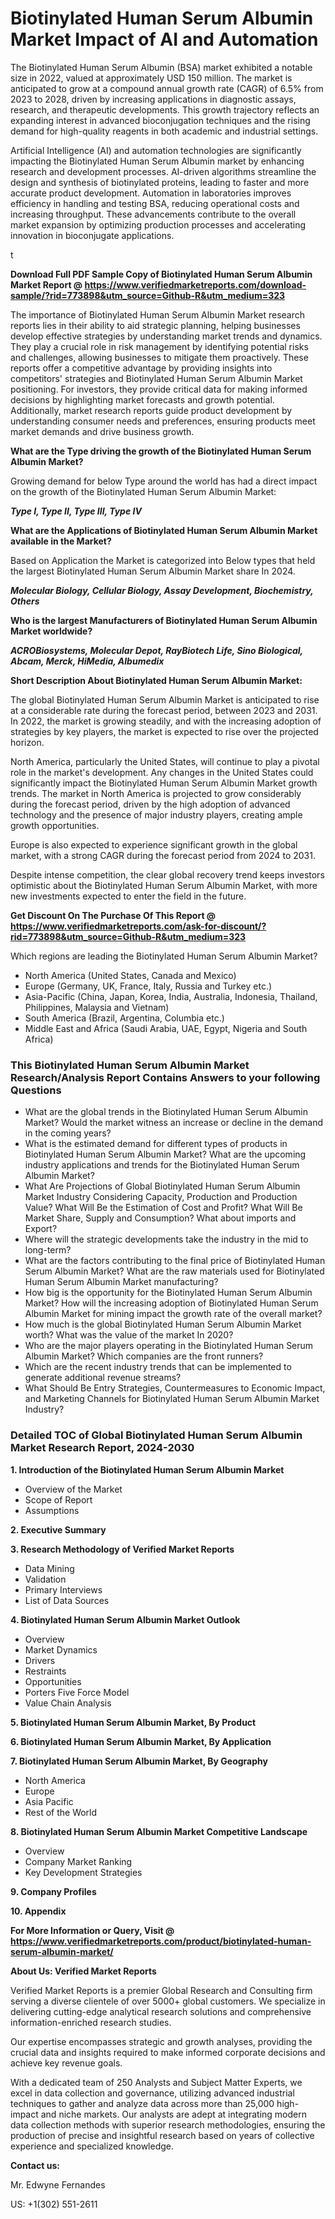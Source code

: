 <meta name="title" content="Global Biotinylated Human Serum Albumin Market Impact of AI and Automation"><meta name="description" content="The Biotinylated Human Serum Albumin (BSA) market exhibited a notable size in 2022, valued at approximately USD 150 million. The market is anticipated to grow at a com"><meta name="title" content="Biotinylated Human Serum Albumin Market Size, Share, Scope, Trends, Growth, Opportunities, Analysis, Forecast"><h1>Biotinylated Human Serum Albumin Market Impact of AI and Automation</h1><p>The Biotinylated Human Serum Albumin (BSA) market exhibited a notable size in 2022, valued at approximately USD 150 million. The market is anticipated to grow at a compound annual growth rate (CAGR) of 6.5% from 2023 to 2028, driven by increasing applications in diagnostic assays, research, and therapeutic developments. This growth trajectory reflects an expanding interest in advanced bioconjugation techniques and the rising demand for high-quality reagents in both academic and industrial settings.</p><p>Artificial Intelligence (AI) and automation technologies are significantly impacting the Biotinylated Human Serum Albumin market by enhancing research and development processes. AI-driven algorithms streamline the design and synthesis of biotinylated proteins, leading to faster and more accurate product development. Automation in laboratories improves efficiency in handling and testing BSA, reducing operational costs and increasing throughput. These advancements contribute to the overall market expansion by optimizing production processes and accelerating innovation in bioconjugate applications.</p>t</p><p id="" class=""><strong>Download Full PDF Sample Copy of Biotinylated Human Serum Albumin Market Report @ <a href="https://www.verifiedmarketreports.com/download-sample/?rid=773898&utm_source=Github-R&utm_medium=323" target="_blank">https://www.verifiedmarketreports.com/download-sample/?rid=773898&utm_source=Github-R&utm_medium=323</a></strong></p><p>The importance of&nbsp;Biotinylated Human Serum Albumin Market research reports lies in their ability to aid strategic planning, helping businesses develop effective strategies by understanding market trends and dynamics. They play a crucial role in risk management by identifying potential risks and challenges, allowing businesses to mitigate them proactively. These reports offer a competitive advantage by providing insights into competitors' strategies and Biotinylated Human Serum Albumin Market positioning. For investors, they provide critical data for making informed decisions by highlighting market forecasts and growth potential. Additionally, market research reports guide product development by understanding consumer needs and preferences, ensuring products meet market demands and drive business growth.</p><p><strong>What are the&nbsp;Type driving the growth of the Biotinylated Human Serum Albumin Market?</strong></p><p id="" class="">Growing demand for below Type around the world has had a direct impact on the growth of the Biotinylated Human Serum Albumin Market:</p><em><strong>Type I, Type II, Type III, Type IV</strong></em></p><strong>What are the&nbsp;Applications&nbsp;of Biotinylated Human Serum Albumin Market available in the Market?</strong></p><p id="" class="">Based on Application the Market is categorized into Below types that held the largest Biotinylated Human Serum Albumin Market share In 2024.</p><em><strong>Molecular Biology, Cellular Biology, Assay Development, Biochemistry, Others</strong></em></p><strong>Who is the largest Manufacturers of Biotinylated Human Serum Albumin Market worldwide?</strong></p><p><em><strong>ACROBiosystems, Molecular Depot, RayBiotech Life, Sino Biological, Abcam, Merck, HiMedia, Albumedix</strong></em></p><p id="" class=""><strong>Short Description About Biotinylated Human Serum Albumin Market:</strong></p><p>The global Biotinylated Human Serum Albumin Market is anticipated to rise at a considerable rate during the forecast period, between 2023 and 2031. In 2022, the market is growing steadily, and with the increasing adoption of strategies by key players, the market is expected to rise over the projected horizon.</p><p>North America, particularly the United States, will continue to play a pivotal role in the market's development. Any changes in the United States could significantly impact the Biotinylated Human Serum Albumin Market growth trends. The market in North America is projected to grow considerably during the forecast period, driven by the high adoption of advanced technology and the presence of major industry players, creating ample growth opportunities.</p><p>Europe is also expected to experience significant growth in the global market, with a strong CAGR during the forecast period from 2024 to 2031.</p><p>Despite intense competition, the clear global recovery trend keeps investors optimistic about the Biotinylated Human Serum Albumin Market, with more new investments expected to enter the field in the future.</p><p id="" class=""><strong>Get Discount On The Purchase Of This Report @ <a href="https://www.verifiedmarketreports.com/ask-for-discount/?rid=773898&utm_source=Github-R&utm_medium=323" target="_blank">https://www.verifiedmarketreports.com/ask-for-discount/?rid=773898&utm_source=Github-R&utm_medium=323</a></strong></p>Which regions are leading the Biotinylated Human Serum Albumin Market?</p><ul><li>North America (United States, Canada and Mexico)</li><li>Europe (Germany, UK, France, Italy, Russia and Turkey etc.)</li><li>Asia-Pacific (China, Japan, Korea, India, Australia, Indonesia, Thailand, Philippines, Malaysia and Vietnam)</li><li>South America (Brazil, Argentina, Columbia etc.)</li><li>Middle East and Africa (Saudi Arabia, UAE, Egypt, Nigeria and South Africa)</li></ul><h3 id="" class="">This Biotinylated Human Serum Albumin Market Research/Analysis Report Contains Answers to your following Questions</h3><ul><li>What are the global trends in the Biotinylated Human Serum Albumin Market? Would the market witness an increase or decline in the demand in the coming years?</li><li>What is the estimated demand for different types of products in Biotinylated Human Serum Albumin Market? What are the upcoming industry applications and trends for the Biotinylated Human Serum Albumin Market?</li><li>What Are Projections of Global Biotinylated Human Serum Albumin Market Industry Considering Capacity, Production and Production Value? What Will Be the Estimation of Cost and Profit? What Will Be Market Share, Supply and Consumption? What about imports and Export?</li><li>Where will the strategic developments take the industry in the mid to long-term?</li><li>What are the factors contributing to the final price of Biotinylated Human Serum Albumin Market? What are the raw materials used for Biotinylated Human Serum Albumin Market manufacturing?</li><li>How big is the opportunity for the Biotinylated Human Serum Albumin Market? How will the increasing adoption of Biotinylated Human Serum Albumin Market for mining impact the growth rate of the overall market?</li><li>How much is the global Biotinylated Human Serum Albumin Market worth? What was the value of the market In 2020?</li><li>Who are the major players operating in the Biotinylated Human Serum Albumin Market? Which companies are the front runners?</li><li>Which are the recent industry trends that can be implemented to generate additional revenue streams?</li><li>What Should Be Entry Strategies, Countermeasures to Economic Impact, and Marketing Channels for Biotinylated Human Serum Albumin Market Industry?</li></ul><h3 id="" class="">Detailed TOC of Global Biotinylated Human Serum Albumin Market Research Report, 2024-2030</h3><p id="" class=""><strong>1. Introduction of the Biotinylated Human Serum Albumin Market</strong></p><ul><li>Overview of the Market</li><li>Scope of Report</li><li>Assumptions</li></ul><p id="" class=""><strong>2. Executive Summary</strong></p><p id="" class=""><strong>3. Research Methodology of Verified Market Reports</strong></p><ul><li>Data Mining</li><li>Validation</li><li>Primary Interviews</li><li>List of Data Sources</li></ul><p id="" class=""><strong>4. Biotinylated Human Serum Albumin Market Outlook</strong></p><ul><li>Overview</li><li>Market Dynamics</li><li>Drivers</li><li>Restraints</li><li>Opportunities</li><li>Porters Five Force Model</li><li>Value Chain Analysis</li></ul><p id="" class=""><strong>5. Biotinylated Human Serum Albumin Market, By Product</strong></p><p id="" class=""><strong>6. Biotinylated Human Serum Albumin Market, By Application</strong></p><p id="" class=""><strong>7. Biotinylated Human Serum Albumin Market, By Geography</strong></p><ul><li>North America</li><li>Europe</li><li>Asia Pacific</li><li>Rest of the World</li></ul><p id="" class=""><strong>8. Biotinylated Human Serum Albumin Market Competitive Landscape</strong></p><ul><li>Overview</li><li>Company Market Ranking</li><li>Key Development Strategies</li></ul><p id="" class=""><strong>9. Company Profiles</strong></p><p id="" class=""><strong>10. Appendix</strong></p><p id="" class=""><strong>For More Information or Query, Visit @ <a href="https://www.verifiedmarketreports.com/product/biotinylated-human-serum-albumin-market/" target="_blank">https://www.verifiedmarketreports.com/product/biotinylated-human-serum-albumin-market/</a></strong></p><p id="" class=""><strong>About Us: Verified Market Reports</strong></p><p id="" class="">Verified Market Reports is a premier Global Research and Consulting firm serving a diverse clientele of over 5000+ global customers. We specialize in delivering cutting-edge analytical research solutions and comprehensive information-enriched research studies.</p><p id="" class="">Our expertise encompasses strategic and growth analyses, providing the crucial data and insights required to make informed corporate decisions and achieve key revenue goals.</p><p id="" class="">With a dedicated team of 250 Analysts and Subject Matter Experts, we excel in data collection and governance, utilizing advanced industrial techniques to gather and analyze data across more than 25,000 high-impact and niche markets. Our analysts are adept at integrating modern data collection methods with superior research methodologies, ensuring the production of precise and insightful research based on years of collective experience and specialized knowledge.</p><p id="" class=""><strong>Contact us:</strong></p><p id="" class="">Mr. Edwyne Fernandes</p><p id="" class="">US: +1(302) 551-2611</p>